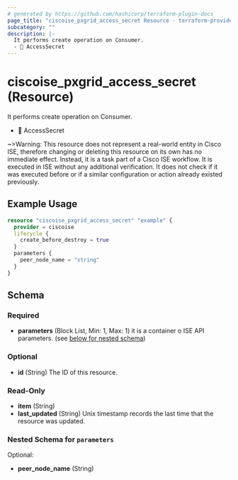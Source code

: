 ```yaml
---
# generated by https://github.com/hashicorp/terraform-plugin-docs
page_title: "ciscoise_pxgrid_access_secret Resource - terraform-provider-ciscoise"
subcategory: ""
description: |-
  It performs create operation on Consumer.
  - 🚧 AccessSecret
---
```


# ciscoise_pxgrid_access_secret (Resource)

It performs create operation on Consumer.
- 🚧 AccessSecret

~>Warning: This resource does not represent a real-world entity in Cisco ISE, therefore changing or deleting this resource on its own has no immediate effect. Instead, it is a task part of a Cisco ISE workflow. It is executed in ISE without any additional verification. It does not check if it was executed before or if a similar configuration or action already existed previously.

## Example Usage

```terraform
resource "ciscoise_pxgrid_access_secret" "example" {
  provider = ciscoise
  lifecycle {
    create_before_destroy = true
  }
  parameters {
    peer_node_name = "string"
  }
}
```

<!-- schema generated by tfplugindocs -->
## Schema

### Required

- **parameters** (Block List, Min: 1, Max: 1) it is a container o ISE API parameters. (see [below for nested schema](#nestedblock--parameters))

### Optional

- **id** (String) The ID of this resource.

### Read-Only

- **item** (String)
- **last_updated** (String) Unix timestamp records the last time that the resource was updated.

<a id="nestedblock--parameters"></a>
### Nested Schema for `parameters`

Optional:

- **peer_node_name** (String)


